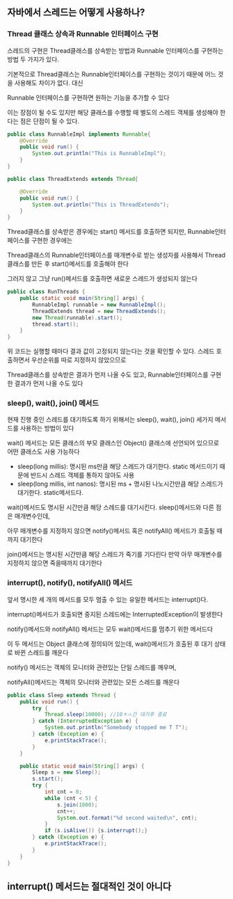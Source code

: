 ## 자바에서 스레드는 어떻게 사용하나?

### Thread 클래스 상속과 Runnable 인터페이스 구현

스레드의 구현은 Thread클래스를 상속받는 방법과 Runnable 인터페이스를 구현하는 방법 두 가지가 있다.

기본적으로 Thread클래스는 Runnable인터페이스를 구현하는 것이기 때문에 어느 것을 사용해도 차이가 없다. 대신

Runnable 인터페이스를 구현하면 원하는 기능을 추가할 수 있다

이는 장점이 될 수도 있지만 해당 클래스를 수행할 때 별도의 스레드 객체를 생성해야 한다는 점은 단점이 될 수 있다.

```java
public class RunnableImpl implements Runnable{
    @Override
    public void run() {
        System.out.println("This is RunnableImpl");
    }
}
```

```java
public class ThreadExtends extends Thread{

    @Override
    public void run() {
        System.out.println("This is ThreadExtends");
    }
}
```

Thread클래스를 상속받은 경우에는 start() 메서드를 호출하면 되지만, Runnable인터페이스를 구현한 경우에는

Thread클래스의 Runnable인터페이스를 매개변수로 받는 생성자를 사용해서 Thread클래스를 만든 후 start()메서드를 호출해야 한다

그러지 않고 그냥 run()메서드를 호출하면 새로운 스레드가 생성되지 않는다

```java
public class RunThreads {
    public static void main(String[] args) {
        RunnableImpl runnable = new RunnableImpl();
        ThreadExtends thread = new ThreadExtends();
        new Thread(runnable).start();
        thread.start();
    }
}
```

위 코드는 실행할 때마다 결과 값이 고정되지 않는다는 것을 확인할 수 있다. 스레드 호출하면서 우선순위를 따로 지정하지 않았으므로

Thread클래스를 상속받은 결과가 먼저 나올 수도 있고, Runnable인터페이스를 구현한 결과가 먼저 나올 수도 있다

### sleep(), wait(), join() 메서드

현재 진행 중인 스레드를 대기하도록 하기 위해서는 sleep(), wait(), join() 세가지 메서드를 사용하는 방법이 있다

wait() 메서드는 모든 클래스의 부모 클래스인 Object() 클래스에 선언되어 있으므로 어떤 클래스도 사용 가능하다

- sleep(long millis): 명시된 ms만큼 해당 스레드가 대기한다. static 메서드이기 때문에 반드시 스레드 객체를 통하지 않아도 사용 
- sleep(long millis, int nanos): 명시된 ms + 명시된 나노시간만큼 해당 스레드가 대기한다. static메서드다.

wait()메서드도 명시된 시간만큼 해당 스레드를 대기시킨다. sleep()메서드와 다른 점은 매개변수인데,

아무 매개변수를 지정하지 않으면 notify()메서드 혹은 notifyAll() 메서드가 호출될 때까지 대기한다

join()메서드는 명시된 시간만큼 해당 스레드가 죽기를 기다린다 만약 아무 매개변수를 지정하지 않으면 죽을때까지 대기한다

### interrupt(), notify(), notifyAll() 메서드

앞서 명시한 세 개의 메서드를 모두 멈출 수 있는 유일한 메서드는 interrupt()다.

interrupt()메서드가 호출되면 중지된 스레드에는 InterruptedException이 발생한다

notify()메서드와 notifyAll() 메서드는 모두 wait()메서드를 멈추기 위한 메서드다

이 두 메서드는 Object 클래스에 정의되어 있는데, wait()메서드가 호출된 후 대기 상태로 바뀐 스레드를 깨운다

notify() 메서드는 객체의 모니터와 관련있는 단일 스레드를 깨우며,

notifyAll()메서드는 객체의 모니터와 관련있는 모든 스레드를 깨운다

```java
public class Sleep extends Thread {
    public void run() {
        try {
            Thread.sleep(10000); //10ㅊㅗ간 대기후 종료
        } catch (InterruptedException e) {
            System.out.println("Somebody stopped me T T");
        } catch (Exception e) {
            e.printStackTrace();
        }
    }

    public static void main(String[] args) {
        Sleep s = new Sleep();
        s.start();
        try {
            int cnt = 0;
            while (cnt < 5) {
                s.join(1000);
                cnt++;
                System.out.format("%d second waited\n", cnt);
            }
            if (s.isAlive()) {s.interrupt();}
        } catch (Exception e) {
            e.printStackTrace();
        }
    }
}
```

## interrupt() 메서드는 절대적인 것이 아니다

